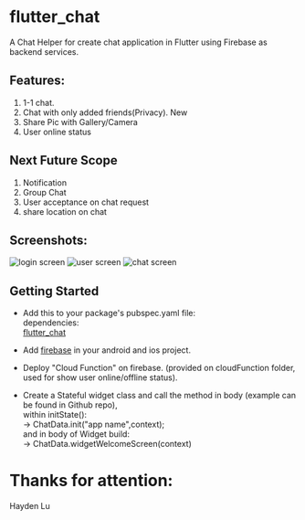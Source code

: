 # flutter_chat
A Chat Helper for create chat application in Flutter using Firebase as backend services.

## Features:
1. 1-1 chat.
2. Chat with only added friends(Privacy). New
3. Share Pic with Gallery/Camera
2. User online status 

## Next Future Scope

1. Notification 
2. Group Chat
3. User acceptance on chat request
4. share location on chat



## Screenshots:

![login screen](https://1.bp.blogspot.com/-hM837Uh65W0/Xj7adGUmwxI/AAAAAAAANjo/PoDM9bh7rZQqT37yIOu-IXAX4F-5W0NNgCLcBGAsYHQ/s640/splash_screen.jpg)
![user screen](https://1.bp.blogspot.com/-ok2AZvPw9FY/Xj7adz8i8vI/AAAAAAAANjw/TTXUBkbbBv8Ti4AvzVOVIWo5o_V6Ei63ACLcBGAsYHQ/s640/user_list.jpg)
![chat screen](https://1.bp.blogspot.com/-r2TK8wT_mV8/Xj7ade30n8I/AAAAAAAANjs/Uw6OQCBpf-Ec0Cm5XB9DIykJ5VGpDfpyACLcBGAsYHQ/s640/chat_screen.jpg)

## Getting Started
* Add this to your package's pubspec.yaml file:<br/>
dependencies:<br/>[flutter_chat](https://pub.dev/packages/flutter_chat)

* Add [firebase](https://firebase.google.com/) in your android and ios project.

* Deploy "Cloud Function"  on firebase. (provided on cloudFunction folder, used for show user online/offline status).  

* Create a Stateful widget class and call the method in body (example can be found in Github repo),<br/> 
    within initState():<br/>
    -> ChatData.init("app name",context); <br/>
    and in body of Widget build:<br/>
    -> ChatData.widgetWelcomeScreen(context)

# Thanks for attention:
Hayden Lu
